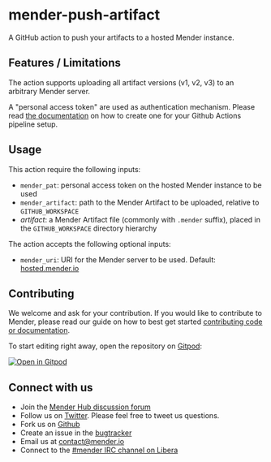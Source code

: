 # mender-push-artifact

A GitHub action to push your artifacts to a hosted Mender instance.

## Features / Limitations

The action supports uploading all artifact versions (v1, v2, v3) to an arbitrary Mender server.

A "personal access token" are used as authentication mechanism. Please read [the documentation](https://docs.mender.io/server-integration/using-the-apis#personal-access-tokens) on how to create one for your Github Actions pipeline setup.

## Usage

This action require the following inputs:

- `mender_pat`: personal access token on the hosted Mender instance to be used
- `mender_artifact`: path to the Mender Artifact to be uploaded, relative to `GITHUB_WORKSPACE`
- *artifact*: a Mender Artifact file (commonly with `.mender` suffix), placed in the `GITHUB_WORKSPACE` directory hierarchy

The action accepts the following optional inputs:

- `mender_uri`: URI for the Mender server to be used. Default: [hosted.mender.io](https://hosted.mender.io)

## Contributing

We welcome and ask for your contribution. If you would like to contribute to
Mender, please read our guide on how to best get started [contributing code or
documentation](https://github.com/mendersoftware/mender/blob/master/CONTRIBUTING.md).

To start editing right away, open the repository on [Gitpod](https://gitpod.io):

[![Open in Gitpod](https://gitpod.io/button/open-in-gitpod.svg)](https://gitpod.io/#https://github.com/TheYoctoJester/mender-push-artifact)

## Connect with us

* Join the [Mender Hub discussion forum](https://hub.mender.io)
* Follow us on [Twitter](https://twitter.com/mender_io). Please
  feel free to tweet us questions.
* Fork us on [Github](https://github.com/mendersoftware)
* Create an issue in the [bugtracker](https://tracker.mender.io/projects/MEN)
* Email us at [contact@mender.io](mailto:contact@mender.io)
* Connect to the [#mender IRC channel on Libera](https://web.libera.chat/?#mender)
